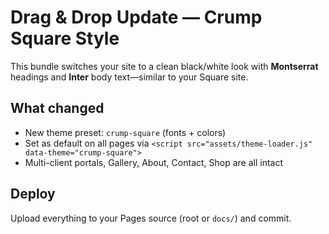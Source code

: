 # Drag & Drop Update — Crump Square Style

This bundle switches your site to a clean black/white look with **Montserrat** headings and **Inter** body text—similar to your Square site.

## What changed
- New theme preset: `crump-square` (fonts + colors)
- Set as default on all pages via `<script src="assets/theme-loader.js" data-theme="crump-square">`
- Multi-client portals, Gallery, About, Contact, Shop are all intact

## Deploy
Upload everything to your Pages source (root or `docs/`) and commit.
